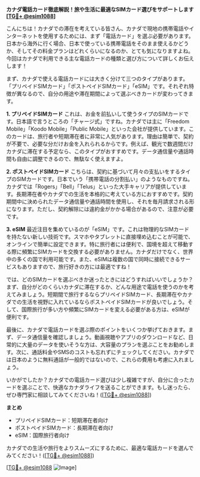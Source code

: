 **カナダ電話カード徹底解説！旅や生活に最適なSIMカード選びをサポートします[[TG💪+ @esim1088](https://t.me/s/esim1088)]**

こんにちは！カナダでの滞在を考えている皆さん、カナダで現地の携帯電話やインターネットを使用するためには、まず「電話カード」を選ぶ必要があります。日本から海外に行く場合、日本で使っている携帯電話をそのまま使えるかどうか、そしてその料金プランはどれくらいになるのか、とても気になりますよね。今回はカナダで利用できる主な電話カードの種類と選び方について詳しくお伝えします！

まず、カナダで使える電話カードには大きく分けて三つのタイプがあります。「プリペイドSIMカード」「ポストペイドSIMカード」「eSIM」です。それぞれ特徴が異なるので、自分の用途や滞在期間によって選ぶべきカードが変わってきます。

**1. プリペイドSIMカード**
これは、お金を前払いして使うタイプのSIMカードです。日本語で言うところの「チャージ式」ですね。カナダでは主に「Freedom Mobile」「Koodo Mobile」「Public Mobile」といった会社が提供しています。このカードは、旅行者や短期滞在者に非常に人気があります。理由は簡単で、契約が不要で、必要な分だけお金を入れられるからです。例えば、観光で数週間だけカナダに滞在する予定なら、このタイプがおすすめです。データ通信量や通話時間も自由に調整できるので、無駄なく使えますよ。

**2. ポストペイドSIMカード**
こちらは、契約に基づいて月々の支払いをするタイプのSIMカードです。日本でいう「携帯電話の分割払い」のようなものですね。カナダでは「Rogers」「Bell」「Telus」といった大手キャリアが提供しています。長期滞在者やカナダでの生活を本格的に考えている方におすすめです。契約期間中に決められたデータ通信量や通話時間を使用し、それを毎月請求される形になります。ただし、契約解除には違約金がかかる場合があるので、注意が必要です。

**3. eSIM**
最近注目を集めているのが「eSIM」です。これは物理的なSIMカードを持たない新しい技術です。スマホやタブレットに直接埋め込むことが可能で、オンラインで簡単に設定できます。特に旅行者には便利で、国境を超えて移動する際に頻繁にSIMカードを交換する必要がありません。カナダだけでなく、世界中の多くの国で利用可能です。また、eSIMは複数の国で同時に接続できるサービスもありますので、旅行好きの方には最適ですね！

では、どのSIMカードを選ぶべきか迷ったときにはどうすればいいでしょうか？まず、自分がどのくらいカナダに滞在するか、どんな用途で電話を使うのかを考えてみましょう。短期間で旅行するならプリペイドSIMカード、長期滞在やカナダでの生活を視野に入れているならポストペイドSIMカードが良いでしょう。そして、国際旅行が多い方や頻繁にSIMカードを変える必要がある方は、eSIMが便利です。

最後に、カナダで電話カードを選ぶ際のポイントをいくつか挙げておきます。まず、データ通信量を確認しましょう。動画視聴やアプリのダウンロードなど、日常的に大量のデータを使いそうな方は、大容量のプランを選ぶことをお勧めします。次に、通話料金やSMSのコストも忘れずにチェックしてください。カナダでは日本のように無料通話が一般的ではないので、これらの費用も考慮に入れましょう。

いかがでしたか？カナダでの電話カード選びは少し複雑ですが、自分に合ったカードを選ぶことで、快適なカナダライフを送ることができます。もし迷ったら、ぜひ専門家に相談してみてくださいね！([[TG💪+ @esim1088](https://t.me/s/esim1088)])

**まとめ**
- プリペイドSIMカード：短期滞在者向け
- ポストペイドSIMカード：長期滞在者向け
- eSIM：国際旅行者向け

カナダでの生活や旅行をよりスムーズにするために、最適な電話カードを選んでみてください！([[TG💪+ @esim1088](https://t.me/s/esim1088)])

[[TG💪+ @esim1088](https://t.me/s/esim1088) ![Image](https://i.postimg.cc/Y0z9fWf4/image.png)]
